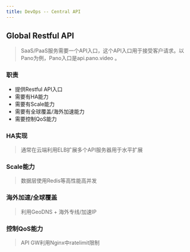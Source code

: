 ```yaml
---
title: DevOps -- Central API
---
```


## Global Restful API


> SaaS/PaaS服务需要一个API入口，这个API入口用于接受客户请求。以Pano为例，Pano入口是api.pano.video 。


### 职责

* 提供Restful API入口
* 需要有HA能力
* 需要有Scale能力
* 需要有全球覆盖/海外加速能力
* 需要控制QoS能力


### HA实现

> 通常在云端利用ELB扩展多个API服务器用于水平扩展


### Scale能力

> 数据层使用Redis等高性能高并发


### 海外加速/全球覆盖

> 利用GeoDNS + 海外专线/加速IP


### 控制QoS能力

> API GW利用Nginx中ratelimit限制

